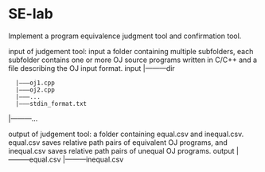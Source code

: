 # SE-lab
Implement a program equivalence judgment tool and confirmation tool.

input of judgement tool: input a folder containing multiple subfolders, each subfolder contains one or more OJ source programs written in C/C++ and a file describing the OJ input format.
input
  |———dir
  
  
  
  
      |———oj1.cpp
      |———oj2.cpp
      |———...
      |———stdin_format.txt
  |———...
  
 
output of judgement tool: a folder containing equal.csv and inequal.csv. equal.csv saves relative path pairs of equivalent OJ programs, and inequal.csv saves relative path pairs of unequal OJ programs.
output
  |———equal.csv
  |———inequal.csv
 

